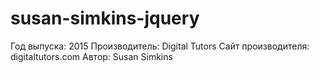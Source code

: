 # susan-simkins-jquery
Год выпуска: 2015
Производитель: Digital Tutors
Сайт производителя: digitaltutors.com
Автор: Susan Simkins
